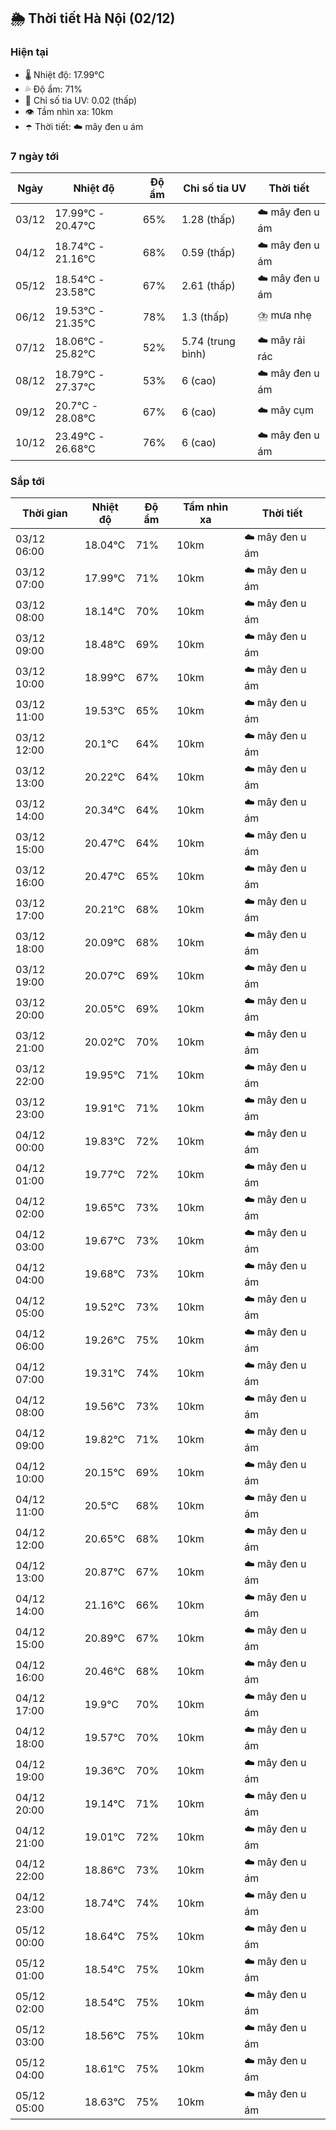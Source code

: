 ## 🌦️ Thời tiết Hà Nội (02/12)

### Hiện tại

- 🌡️ Nhiệt độ: 17.99℃
- 💦 Độ ẩm: 71%
- 🌟 Chỉ số tia UV: 0.02 (thấp)
- 👁️ Tầm nhìn xa: 10km
- ☂️ Thời tiết: ☁️ mây đen u ám

### 7 ngày tới

| Ngày | Nhiệt độ | Độ ẩm | Chỉ số tia UV | Thời tiết |
| --- | --- | --- | --- | --- |
| 03/12 | 17.99℃ - 20.47℃ | 65% | 1.28 (thấp) | ☁️ mây đen u ám |
| 04/12 | 18.74℃ - 21.16℃ | 68% | 0.59 (thấp) | ☁️ mây đen u ám |
| 05/12 | 18.54℃ - 23.58℃ | 67% | 2.61 (thấp) | ☁️ mây đen u ám |
| 06/12 | 19.53℃ - 21.35℃ | 78% | 1.3 (thấp) | ⛈️ mưa nhẹ |
| 07/12 | 18.06℃ - 25.82℃ | 52% | 5.74 (trung bình) | ☁️ mây rải rác |
| 08/12 | 18.79℃ - 27.37℃ | 53% | 6 (cao) | ☁️ mây đen u ám |
| 09/12 | 20.7℃ - 28.08℃ | 67% | 6 (cao) | ☁️ mây cụm |
| 10/12 | 23.49℃ - 26.68℃ | 76% | 6 (cao) | ☁️ mây đen u ám |

### Sắp tới

| Thời gian | Nhiệt độ | Độ ẩm | Tầm nhìn xa | Thời tiết |
| --- | --- | --- | --- | --- |
| 03/12 06:00 | 18.04℃ | 71% | 10km | ☁️ mây đen u ám |
| 03/12 07:00 | 17.99℃ | 71% | 10km | ☁️ mây đen u ám |
| 03/12 08:00 | 18.14℃ | 70% | 10km | ☁️ mây đen u ám |
| 03/12 09:00 | 18.48℃ | 69% | 10km | ☁️ mây đen u ám |
| 03/12 10:00 | 18.99℃ | 67% | 10km | ☁️ mây đen u ám |
| 03/12 11:00 | 19.53℃ | 65% | 10km | ☁️ mây đen u ám |
| 03/12 12:00 | 20.1℃ | 64% | 10km | ☁️ mây đen u ám |
| 03/12 13:00 | 20.22℃ | 64% | 10km | ☁️ mây đen u ám |
| 03/12 14:00 | 20.34℃ | 64% | 10km | ☁️ mây đen u ám |
| 03/12 15:00 | 20.47℃ | 64% | 10km | ☁️ mây đen u ám |
| 03/12 16:00 | 20.47℃ | 65% | 10km | ☁️ mây đen u ám |
| 03/12 17:00 | 20.21℃ | 68% | 10km | ☁️ mây đen u ám |
| 03/12 18:00 | 20.09℃ | 68% | 10km | ☁️ mây đen u ám |
| 03/12 19:00 | 20.07℃ | 69% | 10km | ☁️ mây đen u ám |
| 03/12 20:00 | 20.05℃ | 69% | 10km | ☁️ mây đen u ám |
| 03/12 21:00 | 20.02℃ | 70% | 10km | ☁️ mây đen u ám |
| 03/12 22:00 | 19.95℃ | 71% | 10km | ☁️ mây đen u ám |
| 03/12 23:00 | 19.91℃ | 71% | 10km | ☁️ mây đen u ám |
| 04/12 00:00 | 19.83℃ | 72% | 10km | ☁️ mây đen u ám |
| 04/12 01:00 | 19.77℃ | 72% | 10km | ☁️ mây đen u ám |
| 04/12 02:00 | 19.65℃ | 73% | 10km | ☁️ mây đen u ám |
| 04/12 03:00 | 19.67℃ | 73% | 10km | ☁️ mây đen u ám |
| 04/12 04:00 | 19.68℃ | 73% | 10km | ☁️ mây đen u ám |
| 04/12 05:00 | 19.52℃ | 73% | 10km | ☁️ mây đen u ám |
| 04/12 06:00 | 19.26℃ | 75% | 10km | ☁️ mây đen u ám |
| 04/12 07:00 | 19.31℃ | 74% | 10km | ☁️ mây đen u ám |
| 04/12 08:00 | 19.56℃ | 73% | 10km | ☁️ mây đen u ám |
| 04/12 09:00 | 19.82℃ | 71% | 10km | ☁️ mây đen u ám |
| 04/12 10:00 | 20.15℃ | 69% | 10km | ☁️ mây đen u ám |
| 04/12 11:00 | 20.5℃ | 68% | 10km | ☁️ mây đen u ám |
| 04/12 12:00 | 20.65℃ | 68% | 10km | ☁️ mây đen u ám |
| 04/12 13:00 | 20.87℃ | 67% | 10km | ☁️ mây đen u ám |
| 04/12 14:00 | 21.16℃ | 66% | 10km | ☁️ mây đen u ám |
| 04/12 15:00 | 20.89℃ | 67% | 10km | ☁️ mây đen u ám |
| 04/12 16:00 | 20.46℃ | 68% | 10km | ☁️ mây đen u ám |
| 04/12 17:00 | 19.9℃ | 70% | 10km | ☁️ mây đen u ám |
| 04/12 18:00 | 19.57℃ | 70% | 10km | ☁️ mây đen u ám |
| 04/12 19:00 | 19.36℃ | 70% | 10km | ☁️ mây đen u ám |
| 04/12 20:00 | 19.14℃ | 71% | 10km | ☁️ mây đen u ám |
| 04/12 21:00 | 19.01℃ | 72% | 10km | ☁️ mây đen u ám |
| 04/12 22:00 | 18.86℃ | 73% | 10km | ☁️ mây đen u ám |
| 04/12 23:00 | 18.74℃ | 74% | 10km | ☁️ mây đen u ám |
| 05/12 00:00 | 18.64℃ | 75% | 10km | ☁️ mây đen u ám |
| 05/12 01:00 | 18.54℃ | 75% | 10km | ☁️ mây đen u ám |
| 05/12 02:00 | 18.54℃ | 75% | 10km | ☁️ mây đen u ám |
| 05/12 03:00 | 18.56℃ | 75% | 10km | ☁️ mây đen u ám |
| 05/12 04:00 | 18.61℃ | 75% | 10km | ☁️ mây đen u ám |
| 05/12 05:00 | 18.63℃ | 75% | 10km | ☁️ mây đen u ám |
